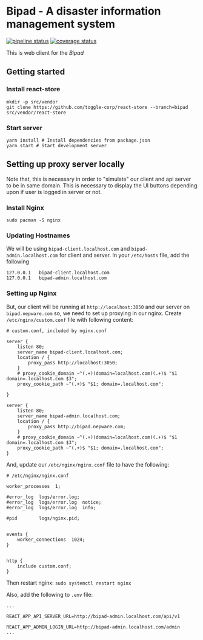 # Bipad - A disaster information management system

[![pipeline status](https://gitlab.com/bipad/client/badges/develop/pipeline.svg)](https://gitlab.com/bipad/client/commits/develop) [![coverage status](https://gitlab.com/bipad/client/badges/develop/coverage.svg)](https://gitlab.com/bipad/client/commits/develop)



This is web client for the *Bipad*


## Getting started

### Install react-store
```
mkdir -p src/vendor
git clone https://github.com/toggle-corp/react-store --branch=bipad src/vendor/react-store
```

### Start server
```
yarn install # Install dependencies from package.json
yarn start # Start development server
```


## Setting up proxy server locally
Note that, this is necessary in order to "simulate" our client and api server to be in same domain.
This is necessary to display the UI buttons depending upon if user is logged in server or not.

### Install Nginx
```
sudo pacman -S nginx
```

### Updating Hostnames
We will be using `bipad-client.localhost.com` and `bipad-admin.localhost.com` for client and server. In your `/etc/hosts` file, add the following
```
127.0.0.1	bipad-client.localhost.com
127.0.0.1	bipad-admin.localhost.com
```

### Setting up Nginx
But, our client will be running at `http://localhost:3050` and our server on `bipad.nepware.com` so, we need to set up proxying in our nginx.
Create `/etc/nginx/custom.conf` file with following content:
```
# custom.conf, included by nginx.conf

server {
	listen 80;
	server_name bipad-client.localhost.com;
	location / {
		proxy_pass http://localhost:3050;
	}
	# proxy_cookie_domain ~^(.+)(domain=localhost.com)(.+)$ "$1 domain=.localhost.com $3";
	proxy_cookie_path ~^(.+)$ "$1; domain=.localhost.com";

}

server {
	listen 80;
	server_name bipad-admin.localhost.com;
	location / {
		proxy_pass http://bipad.nepware.com;
	}
	# proxy_cookie_domain ~^(.+)(domain=localhost.com)(.+)$ "$1 domain=.localhost.com $3";
	proxy_cookie_path ~^(.+)$ "$1; domain=.localhost.com";
}
```
And, update our `/etc/nginx/nginx.conf` file to have the following:
```
# /etc/nginx/nginx.conf

worker_processes  1;

#error_log  logs/error.log;
#error_log  logs/error.log  notice;
#error_log  logs/error.log  info;

#pid        logs/nginx.pid;


events {
    worker_connections  1024;
}


http {
    include custom.conf;
}
```
Then restart nginx: `sudo systemctl restart nginx`

Also, add the following to `.env` file:
```
...

REACT_APP_API_SERVER_URL=http://bipad-admin.localhost.com/api/v1

REACT_APP_ADMIN_LOGIN_URL=http://bipad-admin.localhost.com/admin
...
```
